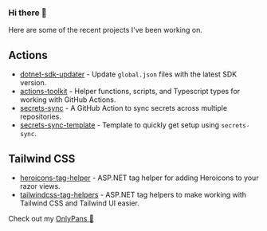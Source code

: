 ### Hi there 👋

Here are some of the recent projects I've been working on.

## Actions

- [dotnet-sdk-updater](https://github.com/xt0rted/dotnet-sdk-updater) - Update `global.json` files with the latest SDK version.
- [actions-toolkit](https://github.com/xt0rted/actions-toolkit) - Helper functions, scripts, and Typescript types for working with GitHub Actions.
- [secrets-sync](https://github.com/xt0rted/secrets-sync) - A GitHub Action to sync secrets across multiple repositories.
- [secrets-sync-template](https://github.com/xt0rted/secrets-sync-template) - Template to quickly get setup using `secrets-sync`.

## Tailwind CSS

- [heroicons-tag-helper](https://github.com/xt0rted/heroicons-tag-helper) - ASP.NET tag helper for adding Heroicons to your razor views.
- [tailwindcss-tag-helpers](https://github.com/xt0rted/tailwindcss-tag-helpers) - ASP.NET tag helpers to make working with Tailwind CSS and Tailwind UI easier.

Check out my [OnlyPans :pizza:](https://onlypans.pizza)
